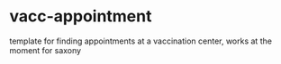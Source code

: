 # vacc-appointment

template for finding appointments at a vaccination center, works at the moment for saxony
